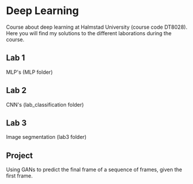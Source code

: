 # Deep Learning
Course about deep learning at Halmstad University (course code DT8028). 
Here you will find my solutions to the different laborations during the course.

## Lab 1

MLP's (MLP folder)

## Lab 2
CNN's (lab_classification folder)

## Lab 3
Image segmentation (lab3 folder)

## Project
Using GANs to predict the final frame of a sequence of frames, given the first frame.
